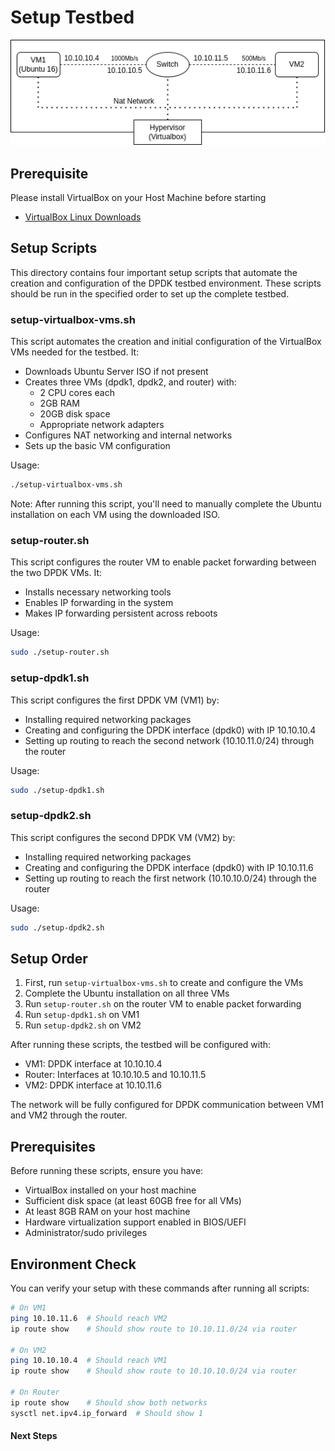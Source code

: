 # Setup Testbed

<p align="center">
  <img src="./img/testbed.png" />
</p>


## Prerequisite

Please install VirtualBox on your Host Machine before starting

- [VirtualBox Linux Downloads](https://www.virtualbox.org/wiki/Linux_Downloads)

## Setup Scripts

This directory contains four important setup scripts that automate the creation and configuration of the DPDK testbed environment. These scripts should be run in the specified order to set up the complete testbed.

### setup-virtualbox-vms.sh

This script automates the creation and initial configuration of the VirtualBox VMs needed for the testbed. It:
- Downloads Ubuntu Server ISO if not present
- Creates three VMs (dpdk1, dpdk2, and router) with:
  - 2 CPU cores each
  - 2GB RAM
  - 20GB disk space
  - Appropriate network adapters
- Configures NAT networking and internal networks
- Sets up the basic VM configuration

Usage:
```bash
./setup-virtualbox-vms.sh
```

Note: After running this script, you'll need to manually complete the Ubuntu installation on each VM using the downloaded ISO.

### setup-router.sh

This script configures the router VM to enable packet forwarding between the two DPDK VMs. It:
- Installs necessary networking tools
- Enables IP forwarding in the system
- Makes IP forwarding persistent across reboots

Usage:
```bash
sudo ./setup-router.sh
```

### setup-dpdk1.sh

This script configures the first DPDK VM (VM1) by:
- Installing required networking packages
- Creating and configuring the DPDK interface (dpdk0) with IP 10.10.10.4
- Setting up routing to reach the second network (10.10.11.0/24) through the router

Usage:
```bash
sudo ./setup-dpdk1.sh
```

### setup-dpdk2.sh

This script configures the second DPDK VM (VM2) by:
- Installing required networking packages
- Creating and configuring the DPDK interface (dpdk0) with IP 10.10.11.6
- Setting up routing to reach the first network (10.10.10.0/24) through the router

Usage:
```bash
sudo ./setup-dpdk2.sh
```

## Setup Order

1. First, run `setup-virtualbox-vms.sh` to create and configure the VMs
2. Complete the Ubuntu installation on all three VMs
3. Run `setup-router.sh` on the router VM to enable packet forwarding
4. Run `setup-dpdk1.sh` on VM1
5. Run `setup-dpdk2.sh` on VM2

After running these scripts, the testbed will be configured with:
- VM1: DPDK interface at 10.10.10.4
- Router: Interfaces at 10.10.10.5 and 10.10.11.5
- VM2: DPDK interface at 10.10.11.6

The network will be fully configured for DPDK communication between VM1 and VM2 through the router.

## Prerequisites

Before running these scripts, ensure you have:
- VirtualBox installed on your host machine
- Sufficient disk space (at least 60GB free for all VMs)
- At least 8GB RAM on your host machine
- Hardware virtualization support enabled in BIOS/UEFI
- Administrator/sudo privileges

## Environment Check

You can verify your setup with these commands after running all scripts:
```bash
# On VM1
ping 10.10.11.6  # Should reach VM2
ip route show    # Should show route to 10.10.11.0/24 via router

# On VM2
ping 10.10.10.4  # Should reach VM1
ip route show    # Should show route to 10.10.10.0/24 via router

# On Router
ip route show    # Should show both networks
sysctl net.ipv4.ip_forward  # Should show 1
```

#### Next Steps

